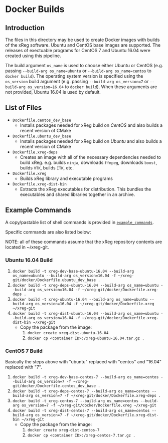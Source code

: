 # Docker Builds

## Introduction
The files in this directory may be used to create Docker images with builds of the xReg software.
Ubuntu and CentOS base images are supported.
The releases of exectuable programs for CentOS 7 and Ubuntu 16.04 were created using this pipeline. 

The build argument `os_name` is used to choose either Ubuntu or CentOS (e.g. passing `--build-arg os_name=ubuntu` or `--build-arg os_name=centos` to `docker build`).
The operating system version is specified using the `os_version` build argument (e.g. passing `--build-arg os_version=7` or `--build-arg os_version=16.04` to `docker build`).
When these arguments are not provided, Ubuntu 16.04 is used by default.

## List of Files
* `Dockerfile.centos_dev_base`
  * Installs packages needed for xReg build on *CentOS* and also builds a recent version of CMake
* `Dockerfile.ubuntu_dev_base`
  * Installs packages needed for xReg build on *Ubuntu* and also builds a recent version of CMake
* `Dockerfile.xreg-deps`
  * Creates an image with all of the necessary dependencies needed to build xReg. e.g. builds `ninja`, downloads `ffmpeg`, downloads `boost`, builds `VTK`, builds `ITK`, etc.
* `Dockerfile.xreg`
  * Builds xReg library and executable programs
* `Dockerfile.xreg-dist-bin`
  * Extracts the xReg executables for distribution. This bundles the executables and shared libraries together in an archive.

## Example Commands
A copy/pastable list of shell commands is provided in [`example_commands`](example_commands).

Specific commands are also listed below:

NOTE: all of these commands assume that the xReg repository contents are located in ~/xreg-git.

### Ubuntu 16.04 Build

1. `docker build -t xreg-dev-base-ubuntu-16.04 --build-arg os_name=ubuntu --build-arg os_version=16.04 -f ~/xreg-git/docker/Dockerfile.ubuntu_dev_base .`
2. `docker build -t xreg-deps-ubuntu-16.04 --build-arg os_name=ubuntu --build-arg os_version=16.04 -f ~/xreg-git/docker/Dockerfile.xreg-deps .`
3. `docker build -t xreg-ubuntu-16.04 --build-arg os_name=ubuntu --build-arg os_version=16.04 -f ~/xreg-git/docker/Dockerfile.xreg ~/xreg-git`
4. `docker build -t xreg-dist-ubuntu-16.04 --build-arg os_name=ubuntu --build-arg os_version=16.04 -f ~/xreg-git/docker/Dockerfile.xreg-dist-bin ~/xreg-git`
    * Copy the package from the image:
      1. `docker create xreg-dist-ubuntu-16.04` 
      2. `docker cp <container ID>:/xreg-ubuntu-16.04.tar.gz .`

### CentOS 7 Build

Basically the steps above with "ubuntu" replaced with "centos" and "16.04" replaced with "7".

1. `docker build -t xreg-dev-base-centos-7 --build-arg os_name=centos --build-arg os_version=7 -f ~/xreg-git/docker/Dockerfile.centos_dev_base .`
2. `docker build -t xreg-deps-centos-7 --build-arg os_name=centos --build-arg os_version=7 -f ~/xreg-git/docker/Dockerfile.xreg-deps .`
3. `docker build -t xreg-centos-7 --build-arg os_name=centos --build-arg os_version=7 -f ~/xreg-git/docker/Dockerfile.xreg ~/xreg-git`
4. `docker build -t xreg-dist-centos-7 --build-arg os_name=centos --build-arg os_version=7 -f ~/xreg-git/docker/Dockerfile.xreg-dist-bin ~/xreg-git`
    * Copy the package from the image:
      1. `docker create xreg-dist-centos-7` 
      2. `docker cp <container ID>:/xreg-centos-7.tar.gz .`
